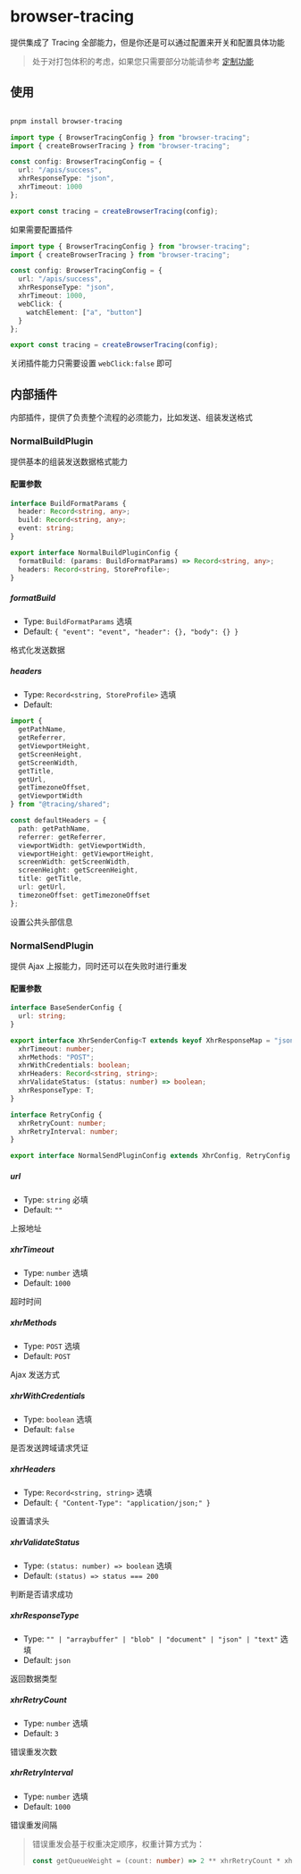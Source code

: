 # browser-tracing

提供集成了 Tracing 全部能力，但是你还是可以通过配置来开关和配置具体功能

> 处于对打包体积的考虑，如果您只需要部分功能请参考 [定制功能](../../README.md#定制功能)

## 使用

```sh

pnpm install browser-tracing

```

```ts
import type { BrowserTracingConfig } from "browser-tracing";
import { createBrowserTracing } from "browser-tracing";

const config: BrowserTracingConfig = {
  url: "/apis/success",
  xhrResponseType: "json",
  xhrTimeout: 1000
};

export const tracing = createBrowserTracing(config);
```

如果需要配置插件

```ts
import type { BrowserTracingConfig } from "browser-tracing";
import { createBrowserTracing } from "browser-tracing";

const config: BrowserTracingConfig = {
  url: "/apis/success",
  xhrResponseType: "json",
  xhrTimeout: 1000,
  webClick: {
    watchElement: ["a", "button"]
  }
};

export const tracing = createBrowserTracing(config);
```

关闭插件能力只需要设置 `webClick:false` 即可

## 内部插件

内部插件，提供了负责整个流程的必须能力，比如发送、组装发送格式

### NormalBuildPlugin

提供基本的组装发送数据格式能力

#### 配置参数

```ts
interface BuildFormatParams {
  header: Record<string, any>;
  build: Record<string, any>;
  event: string;
}

export interface NormalBuildPluginConfig {
  formatBuild: (params: BuildFormatParams) => Record<string, any>;
  headers: Record<string, StoreProfile>;
}
```

##### formatBuild

- Type: `BuildFormatParams` 选填
- Default: `{ "event": "event", "header": {}, "body": {} }`

格式化发送数据

##### headers

- Type: `Record<string, StoreProfile>` 选填
- Default:

```ts
import {
  getPathName,
  getReferrer,
  getViewportHeight,
  getScreenHeight,
  getScreenWidth,
  getTitle,
  getUrl,
  getTimezoneOffset,
  getViewportWidth
} from "@tracing/shared";

const defaultHeaders = {
  path: getPathName,
  referrer: getReferrer,
  viewportWidth: getViewportWidth,
  viewportHeight: getViewportHeight,
  screenWidth: getScreenWidth,
  screenHeight: getScreenHeight,
  title: getTitle,
  url: getUrl,
  timezoneOffset: getTimezoneOffset
};
```

设置公共头部信息

### NormalSendPlugin

提供 Ajax 上报能力，同时还可以在失败时进行重发

#### 配置参数

```ts
interface BaseSenderConfig {
  url: string;
}

export interface XhrSenderConfig<T extends keyof XhrResponseMap = "json"> extends BaseSenderConfig {
  xhrTimeout: number;
  xhrMethods: "POST";
  xhrWithCredentials: boolean;
  xhrHeaders: Record<string, string>;
  xhrValidateStatus: (status: number) => boolean;
  xhrResponseType: T;
}

interface RetryConfig {
  xhrRetryCount: number;
  xhrRetryInterval: number;
}

export interface NormalSendPluginConfig extends XhrConfig, RetryConfig {}
```

##### url

- Type: `string` 必填
- Default: `""`

上报地址

##### xhrTimeout

- Type: `number` 选填
- Default: `1000`

超时时间

##### xhrMethods

- Type: `POST` 选填
- Default: `POST`

Ajax 发送方式

##### xhrWithCredentials

- Type: `boolean` 选填
- Default: `false`

是否发送跨域请求凭证

##### xhrHeaders

- Type: `Record<string, string>` 选填
- Default: `{ "Content-Type": "application/json;" }`

设置请求头

##### xhrValidateStatus

- Type: `(status: number) => boolean` 选填
- Default: `(status) => status === 200`

判断是否请求成功

##### xhrResponseType

- Type: `"" | "arraybuffer" | "blob" | "document" | "json" | "text"` 选填
- Default: `json`

返回数据类型

##### xhrRetryCount

- Type: `number` 选填
- Default: `3`

错误重发次数

##### xhrRetryInterval

- Type: `number` 选填
- Default: `1000`

错误重发间隔

> 错误重发会基于权重决定顺序，权重计算方式为：
>
> ```ts
> const getQueueWeight = (count: number) => 2 ** xhrRetryCount * xhrRetryInterval;
> ```
